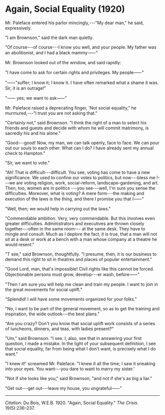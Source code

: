 <!--
title:   Again, Social Equality
author:  Du Bois, W.E.B.
journal: The Crisis
year:    1920
volume:  19
issue:   5
pages:   236-237
-->
# Again, Social Equality (1920)

Mr. Paleface entered his parlor mincingly,---"My dear man," he said, expressively. 

"I am Brownson," said the dark man quietly. 

"Of course---of course---I know you well, and your people. My father was an abolitionist, and I had a black mammy&#11834;"

Mr. Brownson looked out of the window, and said rapidly: 

"I have come to ask for certain rights and privileges. My people&#11834;" 

"&#11834;"suffer; I know it; I know it. I have often remarked what a shame it was. Sir, it is an outrage!" 

"&#11834; yes; we want to ask&#11834;"

Mr. Paleface raised a deprecating finger, 'Not social equality," he murmured,---"I trust you are not asking that." 

"Certainly not," said Brownson. "I think the right of a man to select his friends and guests and decide with whom he will commit matrimony, is sacredly his and his alone." 

"Good---good! Now, my man, we can talk openly, face to face. We can pour out our souls to each other. What can I do? I have already sent my annual check to Hampton." 

"Sir, we want to vote." 

"Ah! That is difficult---difficult. You see, voting has come to have a new significance. We used to confine our votes to politics, but now---bless me !---we are voting religion, work, social-reform, landscape-gardening, and art. Then, too, women are in politics ---you see---well, I'm sure you sense the difficulties. Moreover, what is voting? A mere form---the making and execution of the laws is the thing, and there I promise you that I&#11834;" 

"Well, then; we would help in carrying out the laws." 

"Commendable ambition. Very, very commendable. But this involves even greater difficulties. Administrators and executives are thrown closely together---often in the same room--- at the same desk. They have to mingle and consult. Much as I deplore the fact, it is true, that a man will not sit at a desk or work at a bench with a man whose company at a theatre he would resent." 

"T see," said Brownson, thoughtfully. "I presume, then, it is our business to demand this right to sit in theatres and places of popular entertainment." 

"Good Lord, man, that's impossible! Civil rights like this cannot be forced. Objectionable persons must grow, develop---er wash, before&#11834;"

"Then I am sure you will help me clean and train my people. I want to join in the great movements for social uplift." 

"Splendid! I will have some movements organized for your folks." 

"No, I want to be part of the general movement, so as to get the training and inspiration, the wide outlook---the best plans." 

"Are you crazy? Don't you know that social uplift work consists of a series of luncheons, dinners, and teas, with ladies present?" 

"Um," said Brownson. "I see. I, also, see that in answering your first question, I made a mistake. In the light of your subsequent definition, I see that social equality, far from being what I don't want, is precisely what I do want." 

"I knew it!' screamed Mr. Paleface. "I knew it all the time; I saw it sneaking into your eyes. You want---you dare to want to marry my sister.'

"Not if she looks like you," said  Brownson, "and not if she's as big a liar." 

"Get out---get out---leave my house, you ungrateful&#11834;"

 ______________
*Citation:* Du Bois, W.E.B. 1920. "Again, Social Equality." *The Crisis*. 19(5):236&ndash;237.